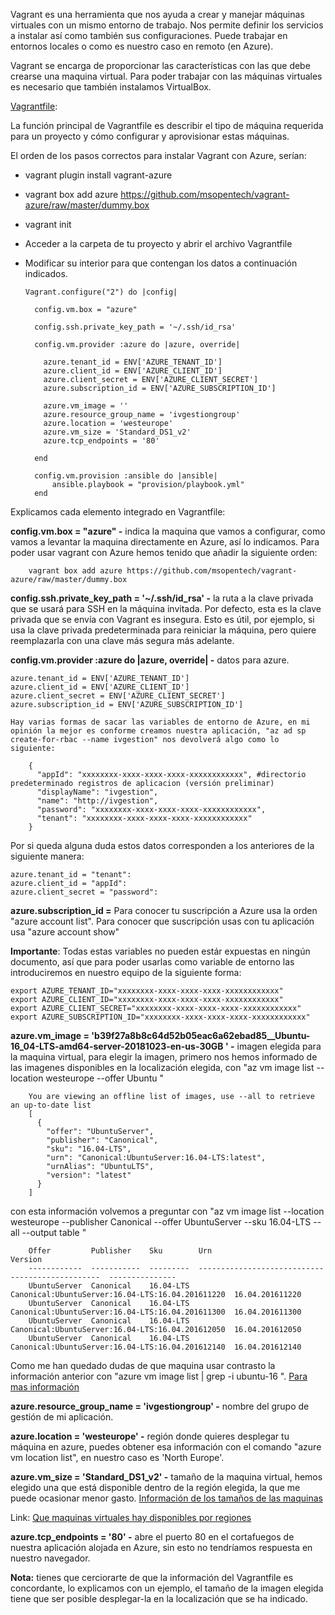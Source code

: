 
Vagrant es una herramienta que nos ayuda a crear y manejar máquinas virtuales con un mismo entorno de trabajo. Nos permite definir los servicios a instalar así como también sus configuraciones. Puede trabajar en entornos locales o como es nuestro caso en remoto (en Azure).

Vagrant se encarga de proporcionar las características con las que debe crearse una maquina virtual. Para poder trabajar con las máquinas virtuales es necesario que también instalamos VirtualBox.

[Vagrantfile](https://www.vagrantup.com/docs/vagrantfile/):

La función principal de Vagrantfile es describir el tipo de máquina requerida para un proyecto y cómo configurar y aprovisionar estas máquinas.

El orden de los pasos correctos para instalar Vagrant con Azure, serían:

* vagrant plugin install vagrant-azure

*	vagrant box add azure https://github.com/msopentech/vagrant-azure/raw/master/dummy.box

*	vagrant init

*	Acceder a la carpeta de tu proyecto y abrir el archivo Vagrantfile

*	Modificar su interior para que contengan los datos a continuación indicados.


		Vagrant.configure("2") do |config|

		  config.vm.box = "azure"

		  config.ssh.private_key_path = '~/.ssh/id_rsa'

		  config.vm.provider :azure do |azure, override|

		    azure.tenant_id = ENV['AZURE_TENANT_ID']
		    azure.client_id = ENV['AZURE_CLIENT_ID']
		    azure.client_secret = ENV['AZURE_CLIENT_SECRET']
		    azure.subscription_id = ENV['AZURE_SUBSCRIPTION_ID']

		    azure.vm_image = ''
		    azure.resource_group_name = 'ivgestiongroup'
		    azure.location = 'westeurope'
		    azure.vm_size = 'Standard_DS1_v2'
		    azure.tcp_endpoints = '80'

		  end

		  config.vm.provision :ansible do |ansible|
		      ansible.playbook = "provision/playbook.yml"
		  end


Explicamos cada elemento integrado en Vagrantfile:

**config.vm.box = "azure" -** indica la maquina que vamos a configurar, como vamos a levantar la maquina directamente en Azure, así lo indicamos. Para poder usar vagrant con Azure hemos tenido que añadir la siguiente orden:

		vagrant box add azure https://github.com/msopentech/vagrant-azure/raw/master/dummy.box

**config.ssh.private_key_path = '~/.ssh/id_rsa' -** la ruta a la clave privada que se usará para SSH en la máquina invitada. Por defecto, esta es la clave privada que se envía con Vagrant es insegura. Esto es útil, por ejemplo, si usa la clave privada predeterminada para reiniciar la máquina, pero quiere reemplazarla con una clave más segura más adelante.

**config.vm.provider :azure do |azure, override| -** datos para azure.


	azure.tenant_id = ENV['AZURE_TENANT_ID']
	azure.client_id = ENV['AZURE_CLIENT_ID']
	azure.client_secret = ENV['AZURE_CLIENT_SECRET']
	azure.subscription_id = ENV['AZURE_SUBSCRIPTION_ID']

	Hay varias formas de sacar las variables de entorno de Azure, en mi opinión la mejor es conforme creamos nuestra aplicación, "az ad sp create-for-rbac --name ivgestion" nos devolverá algo como lo siguiente:

		{
		  "appId": "xxxxxxxx-xxxx-xxxx-xxxx-xxxxxxxxxxxx", #directorio predeterminado registros de aplicacion (versión preliminar)
		  "displayName": "ivgestion",
		  "name": "http://ivgestion",
		  "password": "xxxxxxxx-xxxx-xxxx-xxxx-xxxxxxxxxxxx",
		  "tenant": "xxxxxxxx-xxxx-xxxx-xxxx-xxxxxxxxxxxx"
		}

Por si queda alguna duda estos datos corresponden a los anteriores de la siguiente manera:

	azure.tenant_id = "tenant":
	azure.client_id = "appId":
	azure.client_secret = "password":

**azure.subscription_id =** Para conocer tu suscripción a Azure usa la orden "azure account list". Para conocer que suscripción usas con tu aplicación usa "azure account show"

**Importante**: Todas estas variables no pueden estár expuestas en ningún documento, así que para poder usarlas como variable de entorno las introduciremos en nuestro equipo de la siguiente forma:

	export AZURE_TENANT_ID="xxxxxxxx-xxxx-xxxx-xxxx-xxxxxxxxxxxx"
	export AZURE_CLIENT_ID="xxxxxxxx-xxxx-xxxx-xxxx-xxxxxxxxxxxx"
	export AZURE_CLIENT_SECRET="xxxxxxxx-xxxx-xxxx-xxxx-xxxxxxxxxxxx"
	export AZURE_SUBSCRIPTION_ID="xxxxxxxx-xxxx-xxxx-xxxx-xxxxxxxxxxxx"


**azure.vm_image = 'b39f27a8b8c64d52b05eac6a62ebad85__Ubuntu-16_04-LTS-amd64-server-20181023-en-us-30GB ' -** imagen elegida para la maquina virtual, para elegir la imagen, primero nos hemos informado de las imagenes disponibles en la localización elegida, con "az vm image list --location westeurope --offer Ubuntu "

		You are viewing an offline list of images, use --all to retrieve an up-to-date list
		[
		  {
		    "offer": "UbuntuServer",
		    "publisher": "Canonical",
		    "sku": "16.04-LTS",
		    "urn": "Canonical:UbuntuServer:16.04-LTS:latest",
		    "urnAlias": "UbuntuLTS",
		    "version": "latest"
		  }
		]

con esta información volvemos a preguntar con "az vm image list --location westeurope --publisher Canonical --offer UbuntuServer --sku 16.04-LTS --all --output table
"

		Offer         Publisher    Sku        Urn                                               Version
		------------  -----------  ---------  ------------------------------------------------  ---------------
		UbuntuServer  Canonical    16.04-LTS  Canonical:UbuntuServer:16.04-LTS:16.04.201611220  16.04.201611220
		UbuntuServer  Canonical    16.04-LTS  Canonical:UbuntuServer:16.04-LTS:16.04.201611300  16.04.201611300
		UbuntuServer  Canonical    16.04-LTS  Canonical:UbuntuServer:16.04-LTS:16.04.201612050  16.04.201612050
		UbuntuServer  Canonical    16.04-LTS  Canonical:UbuntuServer:16.04-LTS:16.04.201612140  16.04.201612140

Como me han quedado dudas de que maquina usar contrasto la información anterior con "azure vm image list | grep -i ubuntu-16 ". [Para mas información](https://docs.microsoft.com/es-es/azure/virtual-machines/linux/cli-ps-findimage)

**azure.resource_group_name = 'ivgestiongroup' -** nombre del grupo de gestión de mi aplicación.

**azure.location = 'westeurope' -** región donde quieres desplegar tu máquina en azure, puedes obtener esa información con el comando "azure vm location list", en nuestro caso es 'North Europe'.

**azure.vm_size = 'Standard_DS1_v2' -** tamaño de la maquina virtual, hemos elegido una que está disponible dentro de la región elegida, la que me puede ocasionar menor gasto. [Información de los tamaños de las maquinas](https://docs.microsoft.com/es-es/azure/virtual-machines/windows/sizes-general)

Link: [Que maquinas virtuales hay disponibles por regiones](https://azure.microsoft.com/es-es/global-infrastructure/services/?products=virtual-machines)

**azure.tcp_endpoints = '80' -** abre el puerto 80 en el cortafuegos de nuestra aplicación alojada en Azure, sin esto no tendríamos respuesta en nuestro navegador.

**Nota:** tienes que cerciorarte de que la información del Vagrantfile es concordante, lo explicamos con un ejemplo, el tamaño de la imagen elegida tiene que ser posible desplegar-la en la localización que se ha indicado.
